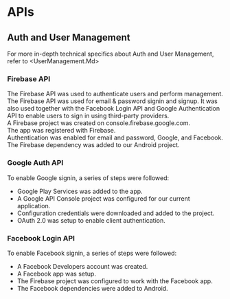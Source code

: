 # APIs

## Auth and User Management
For more in-depth technical specifics about Auth and User Management, refer to <UserManagement.Md>

### Firebase API
The Firebase API was used to authenticate users and perform management. The Firebase API was used for email & password signin and signup. It was also used together with the Facebook Login API and Google Authentication API to enable users to sign in using third-party providers.   
A Firebase project was created on console.firebase.google.com.   
The app was registered with Firebase.  
Authentication was enabled for email and password, Google, and Facebook.  
The Firebase dependency was added to our Android project. 

### Google Auth API
To enable Google signin, a series of steps were followed:
* Google Play Services was added to the app.
* A Google API Console project was configured for our current application.
* Configuration credentials were downloaded and added to the project. 
* OAuth 2.0 was setup to enable client authentication. 


### Facebook Login API
To enable Facebook signin, a series of steps were followed:
* A Facebook Developers account was created.
* A Facebook app was setup. 
* The Firebase project was configured to work with the Facebook app.
* The Facebook dependencies were added to Android. 
